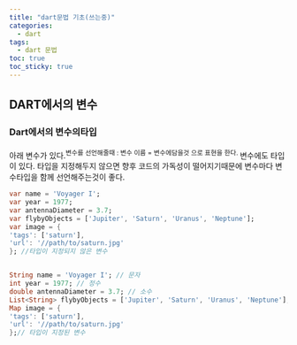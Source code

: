 ```yaml
---
title: "dart문법 기초(쓰는중)"
categories:
  - dart
tags:
  - dart 문법
toc: true
toc_sticky: true
---
```


## DART에서의 변수
### Dart에서의 변수의타입
아래 변수가 있다.<sup>변수를 선언해줄때 :  변수 이름 = 변수에담을것  으로 표현을 한다. </sup> 
변수에도 타입이 있다. 타입을 지정해두지 않으면 향후 코드의 가독성이 떨어지기때문에 변수마다 변수타입을 함께 선언해주는것이 좋다. 

```dart
var name = 'Voyager I';
var year = 1977;
var antennaDiameter = 3.7;
var flybyObjects = ['Jupiter', 'Saturn', 'Uranus', 'Neptune'];
var image = {
'tags': ['saturn'],
'url': '//path/to/saturn.jpg'
}; //타입이 지정되지 않은 변수


String name = 'Voyager I'; // 문자
int year = 1977; // 정수
double antennaDiameter = 3.7; // 소수
List<String> flybyObjects = ['Jupiter', 'Saturn', 'Uranus', 'Neptune']; // 문자열
Map image = {
'tags': ['saturn'],
'url': '//path/to/saturn.jpg'
};// 타입이 지정된 변수

```  


 